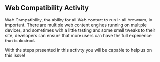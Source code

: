<h2>Web Compatibility Activity</h2>

Web Compatibility, the ability for all Web content to run in all browsers, is important. There are multiple web content engines running on multiple devices, and sometimes with a little testing and some small tweaks to their site, developers can ensure that more users can have the full experience that is desired.

With the steps presented in this activity you will be capable to help us on this issue!
